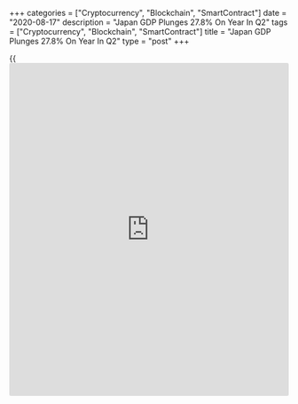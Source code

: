 +++
categories = ["Cryptocurrency", "Blockchain", "SmartContract"]
date = "2020-08-17"
description = "Japan GDP Plunges 27.8% On Year In Q2"
tags = ["Cryptocurrency", "Blockchain", "SmartContract"]
title = "Japan GDP Plunges 27.8% On Year In Q2"
type = "post"
+++

{{<iframe id="large-banner" src="https://www.bounty.group/#slide=25.0" width="100%" height="600" scrolling="no" style="border: 0px solid rgb(216, 221, 230); border-radius: 3px;">}}

Japan's gross domestic product plummeted an annualized 27.8 percent on
year in the second quarter of 2020, the Cabinet Office said on Monday's
preliminary report.

That missed expectations for a decline of 27.2 percent following the 2.2
percent drop in the previous three months.

On a seasonally adjusted quarterly basis, GDP sank 7.8 percent - again
missing forecasts for a fall of 7.6 percent following the 0.6 percent
slide in the three months prior.

Capital expenditure was down 1.5 percent on quarter, which beat
expectations for a fall of 4.2 percent following the 1.7 percent
increase in Q1.

For comments and feedback [contact](https://www.playgroundfx.com/contact/): editorial@rtt[news](https://www.letsplayfx.com/blog/forex-news-website/).com

[Economic News][1]

 **What parts of the world are seeing the best (and worst) economic
performances lately? Click[here][2] to check out our [Econ Scorecard][2]
and find out! See up-to-the-moment [ranking](https://www.playgroundfx.com/blog/crypto-exchange-ranking/)s for the best and worst
performers in [GDP][3], [unemployment rate][4], [inflation][5] and much
more.**

   1. www.rtt[news](https://www.letsplayfx.com/blog/forex-news-website/).com/Content/EconomicNews.aspx
   2. www.rtt[news](https://www.letsplayfx.com/blog/forex-news-website/).com/economic-scorecard/world-rank/retail-sales/highest-performance.aspx
   3. www.rtt[news](https://www.letsplayfx.com/blog/forex-news-website/).com/economic-scorecard/world-rank/GDP/highest-performance.aspx
   4. www.rtt[news](https://www.letsplayfx.com/blog/forex-news-website/).com/economic-scorecard/world-rank/unemployment-rate/lowest-performance.aspx
   5. www.rtt[news](https://www.letsplayfx.com/blog/forex-news-website/).com/economic-scorecard/world-rank/CPI/highest-performance.aspx